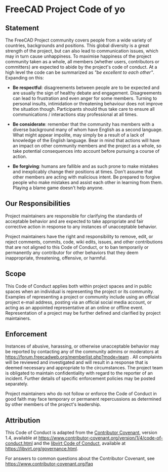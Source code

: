 # FreeCAD Project Code of yo
## Statement

The FreeCAD Project community covers people from a wide variety of countries,
backgrounds and positions. This global diversity is a great strength of the
project, but can also lead to communication issues, which may in turn cause
unhappiness. To maximise happiness of the project community taken as a whole,
all members (whether users, contributors or committers) are expected to abide
by the project's code of conduct. At a high level the code can be summarized
as *"be excellent to each other"*. Expanding on this:

* **Be respectful**: disagreements between people are to be expected and are
  usually the sign of healthy debate and engagement. Disagreements can lead to
  frustration and even anger for some members. Turning to personal insults,
  intimidation or threatening behaviour does not improve the situation though.
  Participants should thus take care to ensure all communications /
  interactions stay professional at all times.

* **Be considerate**: remember that the community has members with a diverse
  background many of whom have English as a second language. What might appear
  impolite, may simply be a result of a lack of knowledge of the English
  language. Bear in mind that actions will have an impact on other community
  members and the project as a whole, so take potential consequences into
  account before pursuing a course of action.

* **Be forgiving**: humans are fallible and as such prone to make mistakes and
  inexplicably change their positions at times. Don't assume that other members
  are acting with malicious intent. Be prepared to forgive people who make
  mistakes and assist each other in learning from them. Playing a blame game
  doesn't help anyone.


## Our Responsibilities

Project maintainers are responsible for clarifying the standards of acceptable
behavior and are expected to take appropriate and fair corrective action in
response to any instances of unacceptable behavior.

Project maintainers have the right and responsibility to remove, edit, or
reject comments, commits, code, wiki edits, issues, and other contributions
that are not aligned to this Code of Conduct, or to ban temporarily or
permanently any contributor for other behaviors that they deem inappropriate,
threatening, offensive, or harmful.

## Scope

This Code of Conduct applies both within project spaces and in public spaces
when an individual is representing the project or its community. Examples of
representing a project or community include using an official project e-mail
address, posting via an official social media account, or acting as an appointed
representative at an online or offline event. Representation of a project may be
further defined and clarified by project maintainers.

## Enforcement

Instances of abusive, harassing, or otherwise unacceptable behavior may be
reported by contacting any of the community admins or moderators at 
https://forum.freecadweb.org/memberlist.php?mode=team . All
complaints will be reviewed and investigated and will result in a response that
is deemed necessary and appropriate to the circumstances. The project team is
obligated to maintain confidentiality with regard to the reporter of an incident.
Further details of specific enforcement policies may be posted separately.

Project maintainers who do not follow or enforce the Code of Conduct in good
faith may face temporary or permanent repercussions as determined by other
members of the project's leadership.

## Attribution

This Code of Conduct is adapted from the [Contributor Covenant][homepage], version 1.4,
available at https://www.contributor-covenant.org/version/1/4/code-of-conduct.html
and the [libvirt Code of Conduct][libvirtcoc], available at https://libvirt.org/governance.html.

[homepage]: https://www.contributor-covenant.org
[libvirtcoc]: https://libvirt.org/governance.html

For answers to common questions about the Contributor Covenant, see
https://www.contributor-covenant.org/faq
